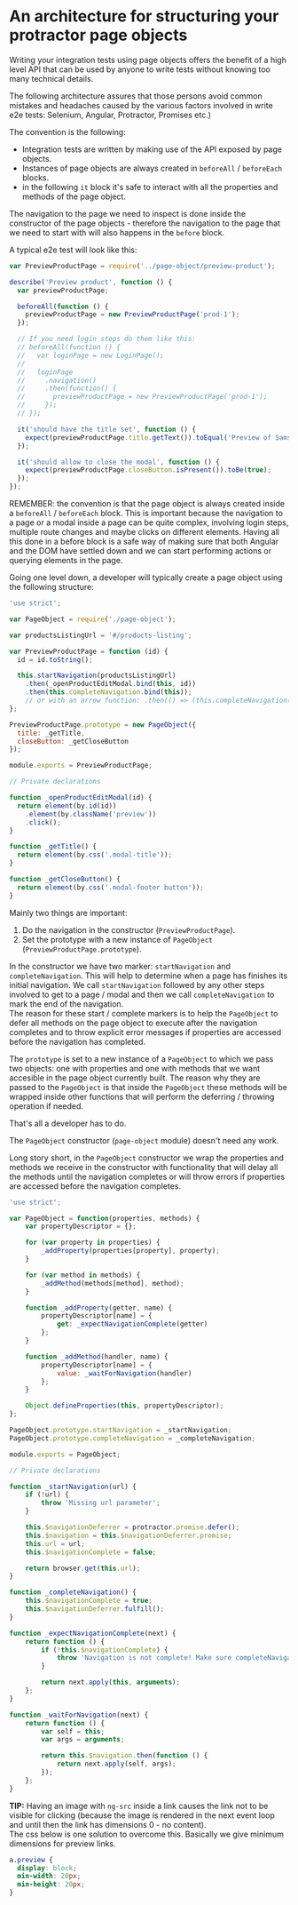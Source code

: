 # An architecture for structuring your protractor page objects

Writing your integration tests using page objects offers the benefit of a high level API that can be used by anyone to write tests without knowing too many technical details.

The following architecture assures that those persons avoid common mistakes and headaches caused by the various factors involved in write e2e tests: Selenium, Angular, Protractor, Promises etc.)  

The convention is the following:
- Integration tests are written by making use of the API exposed by page objects.
- Instances of page objects are always created in `beforeAll` / `beforeEach` blocks.
- in the following `it` block it's safe to interact with all the properties and methods of the page object.

The navigation to the page we need to inspect is done inside the constructor of the page objects - therefore the navigation to the page that we need to start with will also happens in the `before` block.

A typical e2e test will look like this:

```js
var PreviewProductPage = require('../page-object/preview-product');

describe('Preview product', function () {
  var previewProductPage;

  beforeAll(function () {
    previewProductPage = new PreviewProductPage('prod-1');
  });

  // If you need login steps do them like this:
  // beforeAll(function () {
  //   var loginPage = new LoginPage();
  //   
  //   loginPage
  //     .navigation()
  //     .then(function() {
  //       previewProductPage = new PreviewProductPage('prod-1');
  //     });
  // });

  it('should have the title set', function () {
    expect(previewProductPage.title.getText()).toEqual('Preview of Samsung Galaxy S6');
  });

  it('should allow to close the modal', function () {
    expect(previewProductPage.closeButton.isPresent()).toBe(true);
  });
});
```
REMEMBER: the convention is that the page object is always created inside a `beforeAll` / `beforeEach` block. This is important because the navigation to a page or a modal inside a page can be quite complex, involving login steps, multiple route changes and maybe clicks on different elements. Having all this done in a before block is a safe way of making sure that both Angular and the DOM have settled down and we can start performing actions or querying elements in the page.

Going one level down, a developer will typically create a page object using the following structure:

```js
'use strict';

var PageObject = require('./page-object');

var productsListingUrl = '#/products-listing';

var PreviewProductPage = function (id) {
  id = id.toString();

  this.startNavigation(productsListingUrl)
    .then(_openProductEditModal.bind(this, id))
    .then(this.completeNavigation.bind(this));
    // or with an arrow function: .then(() => (this.completeNavigation()));
};

PreviewProductPage.prototype = new PageObject({
  title: _getTitle,
  closeButton: _getCloseButton
});

module.exports = PreviewProductPage;

// Private declarations

function _openProductEditModal(id) {
  return element(by.id(id))
    .element(by.className('preview'))
    .click();
}

function _getTitle() {
  return element(by.css('.modal-title'));
}

function _getCloseButton() {
  return element(by.css('.modal-footer button'));
}
```

Mainly two things are important:
1. Do the navigation in the constructor (`PreviewProductPage`).
2. Set the prototype with a new instance of `PageObject` (`PreviewProductPage.prototype`).

In the constructor we have two marker: `startNavigation` and `completeNavigation`. This will help to determine when a page has finishes its initial navigation.
We call `startNavigation` followed by any other steps involved to get to a page / modal and then we call `completeNavigation` to mark the end of the navigation.  
The reason for these start / complete markers is to help the `PageObject` to defer all methods on the page object to execute after the navigation completes and to throw explicit error messages if properties are accessed before the navigation has completed.

The `prototype` is set to a new instance of a `PageObject` to which we pass two objects: one with properties and one with methods that we want accesible in the page object currently built. The reason why they are passed to the `PageObject` is that inside the `PageObject` these methods will be wrapped inside other functions that will perform the deferring / throwing operation if needed.

That's all a developer has to do.

The `PageObject` constructor (`page-object` module) doesn't need any work.  


Long story short, in the `PageObject` constructor we wrap the properties and methods we receive in the constructor with functionality that will delay all the
methods until the navigation completes or will throw errors if properties are accessed before the navigation completes.

```js
'use strict';

var PageObject = function(properties, methods) {
    var propertyDescriptor = {};

    for (var property in properties) {
        _addProperty(properties[property], property);
    }

    for (var method in methods) {
        _addMethod(methods[method], method);
    }

    function _addProperty(getter, name) {
        propertyDescriptor[name] = {
            get: _expectNavigationComplete(getter)
        };
    }

    function _addMethod(handler, name) {
        propertyDescriptor[name] = {
            value: _waitForNavigation(handler)
        };
    }

    Object.defineProperties(this, propertyDescriptor);
};

PageObject.prototype.startNavigation = _startNavigation;
PageObject.prototype.completeNavigation = _completeNavigation;

module.exports = PageObject;

// Private declarations

function _startNavigation(url) {
    if (!url) {
        throw 'Missing url parameter';
    }

    this.$navigationDeferrer = protractor.promise.defer();
    this.$navigation = this.$navigationDeferrer.promise;
    this.url = url;
    this.$navigationComplete = false;

    return browser.get(this.url);
}

function _completeNavigation() {
    this.$navigationComplete = true;
    this.$navigationDeferrer.fulfill();
}

function _expectNavigationComplete(next) {
    return function () {
        if (!this.$navigationComplete) {
            throw 'Navigation is not complete! Make sure completeNavigation is called before querying the page.';
        }

        return next.apply(this, arguments);
    };
}

function _waitForNavigation(next) {
    return function () {
        var self = this;
        var args = arguments;

        return this.$navigation.then(function () {
            return next.apply(self, args);
        });
    };
}
```

**TIP:** Having an image with `ng-src` inside a link causes the link not to be visible for clicking (because the image is rendered in the next event loop and until then the link has dimensions 0 - no content).  
The css below is one solution to overcome this. Basically we give minimum dimensions for preview links.
```css
a.preview {
  display: block;
  min-width: 20px;
  min-height: 20px;
}
```
